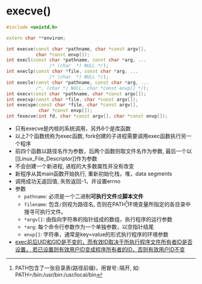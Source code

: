 # execve()

```c++
#include <unistd.h>

extern char **environ;

int execve(const char *pathname, char *const argv[],
           char *const envp[]);
int execl(const char *pathname, const char *arg, ...
                /* (char  *) NULL */);
int execlp(const char *file, const char *arg, ...
                /* (char  *) NULL */);
int execle(const char *pathname, const char *arg, ...
           /*, (char *) NULL, char *const envp[] */);
int execv(const char *pathname, char *const argv[]);
int execvp(const char *file, char *const argv[]);
int execvpe(const char *file, char *const argv[],
            char *const envp[]);
int fexecve(int fd, char *const argv[], char *const envp[]);                       
```

- 只有execve是内核的系统调用，另外6个是库函数
- 以上7个函数统称为exec函数, fork创建的子进程需要调用exec函数执行另一个程序
- 前四个函数以路径名作为参数，后两个函数则取文件名作为参数, 最后一个以[[Linux_File_Descriptor]]作为参数
- 不会创建一个新进程, 进程的大多数属性并没有改变
- 新程序从其main函数开始执行, 重新初始化栈，堆，data segments
- 调用成功无返回值, 失败返回-1，并设置errno
- 参数
  - `pathname`: 必须是一个二进制**可执行文件**或**脚本文件**
  - `filename`: 包含`/`则视为路径名, 否则在PATH[^path]环境变量所指定的各目录中搜寻可执行文件。
  - `*argv[]`: 由指向字符串的指针组成的数组，执行程序的运行参数
  - `*arg`: 每个命令行参数作为一个单独参数，以空指针结尾
  - `envp[]`: 字符串，通常是key=value的形式执行程序的环境参数
- [exec前后UID和GID是不变的，而有效ID取决于所执行程序文件所有者ID是否设置， 若已设置则有效用户ID变成程序所有者的ID，否则有效用户ID不变](linux-file-id.md)  
  
[^path]:PATH包含了一张目录表(路径前缀)，用冒号`:`隔开, 
                    如: PATH=/bin:/usr/bin:/usr/local/bin